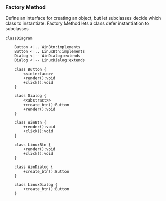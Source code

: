 ### Factory Method

Define an interface for creating an object, but let subclasses decide which class to instantiate. Factory Method lets a class defer instantiation to subclasses

```mermaid
classDiagram
	
	Button <|.. WinBtn:implements
	Button <|.. LinuxBtn:implements
	Dialog <|-- WinDialog:extends
	Dialog <|-- LinuxDialog:extends
	
	class Button {
		<<interface>> 
		+render():void
		+click():void
	}
	
	class Dialog {
		<<abstract>>
		+create_btn():Button
		+render():void
	}
	
	class WinBtn {
		+render():void
		+click():void
	}
	
	class LinuxBtn {
		+render():void
		+click():void
	}
	
	class WinDialog {
		+create_btn():Button
	}
	
	class LinuxDialog {
		+create_btn():Button
	}
	
	
```

